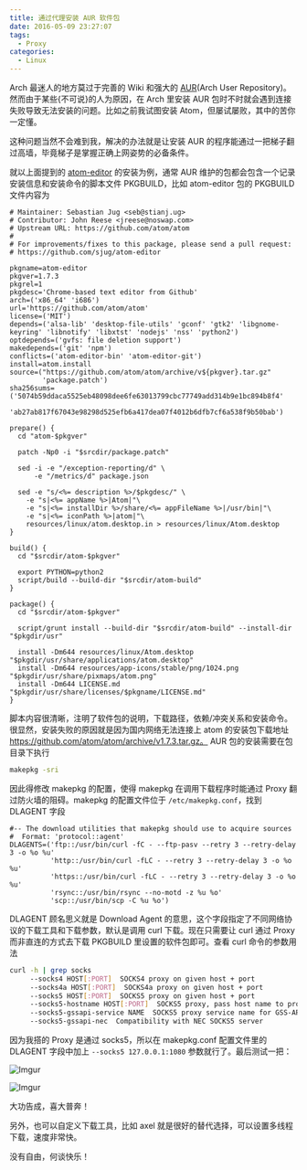```yaml
---
title: 通过代理安装 AUR 软件包
date: 2016-05-09 23:27:07
tags:
  - Proxy
categories:
  - Linux
---
```


Arch 最迷人的地方莫过于完善的 Wiki 和强大的 [AUR](https://wiki.archlinux.org/index.php/Arch_User_Repository)(Arch User Repository)。然而由于某些{不可说}的人为原因，在 Arch 里安装 AUR 包时不时就会遇到连接失败导致无法安装的问题。比如之前我试图安装 Atom，但屡试屡败，其中的苦你一定懂。

<!-- more -->

这种问题当然不会难到我，解决的办法就是让安装 AUR 的程序能通过一把梯子翻过高墙，毕竟梯子是掌握正确上网姿势的必备条件。

就以上面提到的 [atom-editor](https://aur.archlinux.org/packages/atom-editor/) 的安装为例，通常 AUR 维护的包都会包含一个记录安装信息和安装命令的脚本文件 PKGBUILD，比如 atom-editor 包的 PKGBUILD 文件内容为

```
# Maintainer: Sebastian Jug <seb@stianj.ug>
# Contributor: John Reese <jreese@noswap.com>
# Upstream URL: https://github.com/atom/atom
#
# For improvements/fixes to this package, please send a pull request:
# https://github.com/sjug/atom-editor

pkgname=atom-editor
pkgver=1.7.3
pkgrel=1
pkgdesc='Chrome-based text editor from Github'
arch=('x86_64' 'i686')
url='https://github.com/atom/atom'
license=('MIT')
depends=('alsa-lib' 'desktop-file-utils' 'gconf' 'gtk2' 'libgnome-keyring' 'libnotify' 'libxtst' 'nodejs' 'nss' 'python2')
optdepends=('gvfs: file deletion support')
makedepends=('git' 'npm')
conflicts=('atom-editor-bin' 'atom-editor-git')
install=atom.install
source=("https://github.com/atom/atom/archive/v${pkgver}.tar.gz"
        'package.patch')
sha256sums=('5074b59ddaca5525eb48098dee6fe63013799cbc77749add314b9e1bc894b8f4'
            'ab27ab817f67043e98298d525efb6a417dea07f4012b6dfb7cf6a538f9b50bab')

prepare() {
  cd "atom-$pkgver"

  patch -Np0 -i "$srcdir/package.patch"

  sed -i -e "/exception-reporting/d" \
      -e "/metrics/d" package.json

  sed -e "s/<%= description %>/$pkgdesc/" \
    -e "s|<%= appName %>|Atom|"\
    -e "s|<%= installDir %>/share/<%= appFileName %>|/usr/bin|"\
    -e "s|<%= iconPath %>|atom|"\
    resources/linux/atom.desktop.in > resources/linux/Atom.desktop
}

build() {
  cd "$srcdir/atom-$pkgver"

  export PYTHON=python2
  script/build --build-dir "$srcdir/atom-build"
}

package() {
  cd "$srcdir/atom-$pkgver"

  script/grunt install --build-dir "$srcdir/atom-build" --install-dir "$pkgdir/usr"

  install -Dm644 resources/linux/Atom.desktop "$pkgdir/usr/share/applications/atom.desktop"
  install -Dm644 resources/app-icons/stable/png/1024.png "$pkgdir/usr/share/pixmaps/atom.png"
  install -Dm644 LICENSE.md "$pkgdir/usr/share/licenses/$pkgname/LICENSE.md"
}
```

脚本内容很清晰，注明了软件包的说明，下载路径，依赖/冲突关系和安装命令。很显然，安装失败的原因就是因为国内网络无法连接上 atom 的安装包下载地址 https://github.com/atom/atom/archive/v1.7.3.tar.gz。
AUR 包的安装需要在包目录下执行
```bash
makepkg -sri
```
因此得修改 makepkg 的配置，使得 makepkg 在调用下载程序时能通过 Proxy 翻过防火墙的阻碍。makepkg 的配置文件位于 `/etc/makepkg.conf`，找到 DLAGENT 字段

```
#-- The download utilities that makepkg should use to acquire sources
#  Format: 'protocol::agent'
DLAGENTS=('ftp::/usr/bin/curl -fC - --ftp-pasv --retry 3 --retry-delay 3 -o %o %u'
          'http::/usr/bin/curl -fLC - --retry 3 --retry-delay 3 -o %o %u'
          'https::/usr/bin/curl -fLC - --retry 3 --retry-delay 3 -o %o %u'
          'rsync::/usr/bin/rsync --no-motd -z %u %o'
          'scp::/usr/bin/scp -C %u %o')
```

DLAGENT 顾名思义就是 Download Agent 的意思，这个字段指定了不同网络协议的下载工具和下载参数，默认是调用 curl 下载。现在只需要让 curl 通过 Proxy 而非直连的方式去下载 PKGBUILD 里设置的软件包即可。查看 curl 命令的参数用法

```bash
curl -h | grep socks
     --socks4 HOST[:PORT]  SOCKS4 proxy on given host + port
     --socks4a HOST[:PORT]  SOCKS4a proxy on given host + port
     --socks5 HOST[:PORT]  SOCKS5 proxy on given host + port
     --socks5-hostname HOST[:PORT]  SOCKS5 proxy, pass host name to proxy
     --socks5-gssapi-service NAME  SOCKS5 proxy service name for GSS-API
     --socks5-gssapi-nec  Compatibility with NEC SOCKS5 server
```

因为我搭的 Proxy 是通过 socks5，所以在 makepkg.conf 配置文件里的 DLAGENT 字段中加上 `--socks5 127.0.0.1:1080` 参数就行了。最后测试一把：

![Imgur](https://o70e8d1kb.qnssl.com/install-aur-packages-by-proxy-1.png)

![Imgur](https://o70e8d1kb.qnssl.com/install-aur-packages-by-proxy-2.png)

大功告成，喜大普奔！

另外，也可以自定义下载工具，比如 axel 就是很好的替代选择，可以设置多线程下载，速度非常快。

没有自由，何谈快乐！
